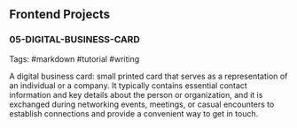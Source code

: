 ## Frontend Projects

### 05-DIGITAL-BUSINESS-CARD

Tags: #markdown #tutorial #writing

A digital business card: small printed card that serves as a representation of an individual or a company. It typically contains essential contact information and key details about the person or organization, and it is exchanged during networking events, meetings, or casual encounters to establish connections and provide a convenient way to get in touch.
